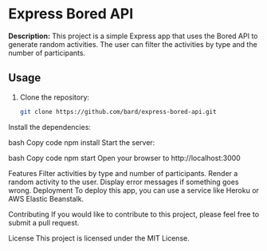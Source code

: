 
# Express Bored API

**Description:** This project is a simple Express app that uses the Bored API to generate random activities. The user can filter the activities by type and the number of participants.

## Usage

1. Clone the repository:

   ```bash
   git clone https://github.com/bard/express-bored-api.git
Install the dependencies:

bash
Copy code
npm install
Start the server:

bash
Copy code
npm start
Open your browser to http://localhost:3000

Features
Filter activities by type and number of participants.
Render a random activity to the user.
Display error messages if something goes wrong.
Deployment
To deploy this app, you can use a service like Heroku or AWS Elastic Beanstalk.

Contributing
If you would like to contribute to this project, please feel free to submit a pull request.

License
This project is licensed under the MIT License.
